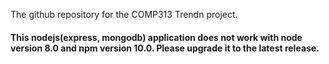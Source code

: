 The github repository for the COMP313 Trendn project.

#### This nodejs(express, mongodb) application does not work with node version 8.0 and npm version 10.0. Please upgrade it to the latest release.
